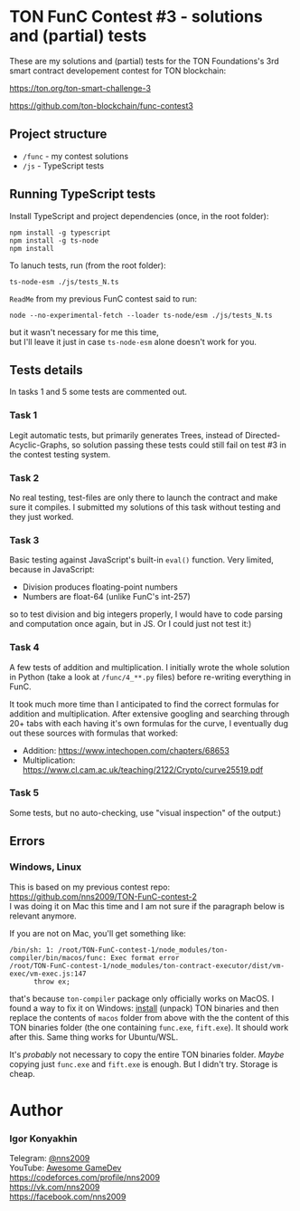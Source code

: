 # TON FunC Contest #3 - solutions and (partial) tests
These are my solutions and (partial) tests for the TON Foundations's 3rd smart contract developement contest for TON blockchain:

https://ton.org/ton-smart-challenge-3

https://github.com/ton-blockchain/func-contest3


## Project structure

- `/func` - my contest solutions
- `/js` - TypeScript tests

## Running TypeScript tests
Install TypeScript and project dependencies (once, in the root folder):
```
npm install -g typescript
npm install -g ts-node
npm install
```

To lanuch tests, run (from the root folder):
```
ts-node-esm ./js/tests_N.ts
```
`ReadMe` from my previous FunC contest said to run:
```
node --no-experimental-fetch --loader ts-node/esm ./js/tests_N.ts
```
but it wasn't necessary for me this time, <br />
but I'll leave it just in case `ts-node-esm` alone doesn't work for you.

## Tests details

In tasks 1 and 5 some tests are commented out.

### Task 1
Legit automatic tests, but primarily generates Trees, instead of Directed-Acyclic-Graphs, so solution passing these tests could still fail on test #3 in the contest testing system.

### Task 2
No real testing, test-files are only there to launch the contract and make sure it compiles. I submitted my solutions of this task without testing and they just worked.

### Task 3
Basic testing against JavaScript's built-in `eval()` function. Very limited, because in JavaScript:
- Division produces floating-point numbers
- Numbers are float-64 (unlike FunC's int-257)

so to test division and big integers properly, I would have to code parsing and computation once again, but in JS. Or I could just not test it:)

### Task 4
A few tests of addition and multiplication. I initially wrote the whole solution in Python (take a look at `/func/4_**.py` files) before re-writing everything in FunC.

It took much more time than I anticipated to find the correct formulas for addition and multiplication. After extensive googling and searching through 20+ tabs with each having it's own formulas for the curve, I eventually dug out these sources with formulas that worked:
- Addition: https://www.intechopen.com/chapters/68653
- Multiplication: https://www.cl.cam.ac.uk/teaching/2122/Crypto/curve25519.pdf

### Task 5
Some tests, but no auto-checking, use "visual inspection" of the output:)

## Errors

### Windows, Linux
This is based on my previous contest repo: https://github.com/nns2009/TON-FunC-contest-2 <br />
I was doing it on Mac this time and I am not sure if the paragraph below is relevant anymore.

If you are not on Mac, you'll get something like:
```
/bin/sh: 1: /root/TON-FunC-contest-1/node_modules/ton-compiler/bin/macos/func: Exec format error
/root/TON-FunC-contest-1/node_modules/ton-contract-executor/dist/vm-exec/vm-exec.js:147
      throw ex;
```
that's because `ton-compiler` package only officially works on MacOS. I found a way to fix it on Windows: [install](https://github.com/ton-blockchain/ton/actions/runs/2830772466) (unpack) TON binaries and then replace the contents of `macos` folder from above with the the content of this TON binaries folder (the one containing `func.exe`, `fift.exe`). It should work after this. Same thing works for Ubuntu/WSL.

It's _probably_ not necessary to copy the entire TON binaries folder. _Maybe_ copying just `func.exe` and `fift.exe` is enough. But I didn't try. Storage is cheap.


# Author
### Igor Konyakhin
Telegram: [@nns2009](https://t.me/nns2009) <br>
YouTube: [Awesome GameDev](https://www.youtube.com/channel/UCZacxOhkmPS2cklzU1_Ya9Q) <br>
https://codeforces.com/profile/nns2009 <br>
https://vk.com/nns2009 <br>
https://facebook.com/nns2009

